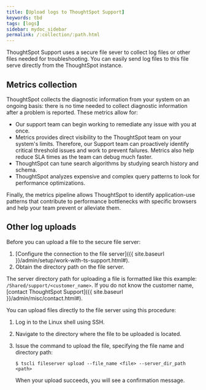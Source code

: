 ```yaml
---
title: [Upload logs to ThoughtSpot Support]
keywords: tbd
tags: [logs]
sidebar: mydoc_sidebar
permalink: /:collection/:path.html
---
```

ThoughtSpot Support uses a secure file sever to collect log files or other files
needed for troubleshooting. You can easily send log files to this file serve
directly from the ThoughtSpot instance.

## Metrics collection

ThoughtSpot collects the diagnostic information from your system on an ongoing basis: there is no time needed to collect diagnostic information after a problem is reported. These metrics allow for:

* Our support team can begin working to remediate any issue with you at once.
* Metrics provides direct visibility to the ThoughtSpot team on your system's limits. Therefore, our Support team can proactively identify critical threshold issues and work to prevent failures. Metrics also help reduce SLA times as the team can debug much faster.
* ThoughtSpot can tune search algorithms by studying search history and schema.
* ThoughtSpot analyzes expensive and complex query patterns to look for performance optimizations.

Finally, the metrics pipeline allows ThoughtSpot to identify application-use
patterns that contribute to performance bottlenecks with specific browsers and
help your team prevent or alleviate them.

## Other log uploads

Before you can upload a file to the secure file server:

1.  [Configure the connection to the file server]({{ site.baseurl }}/admin/setup/work-with-ts-support.html#).
2.  Obtain the directory path on the file server.

The server directory path for uploading a file is formatted like this example:
`/Shared/support/<customer_name>`. If you do not know the customer name,
[contact ThoughtSpot Support]({{ site.baseurl }}/admin/misc/contact.html#).

You can upload files directly to the file server using this procedure:

1. Log in to the Linux shell using SSH.
2. Navigate to the directory where the file to be uploaded is located.
3. Issue the command to upload the file, specifying the file name and directory path:

    ```
    $ tscli fileserver upload --file_name <file> --server_dir_path <path>
    ```

    When your upload succeeds, you will see a confirmation message.
